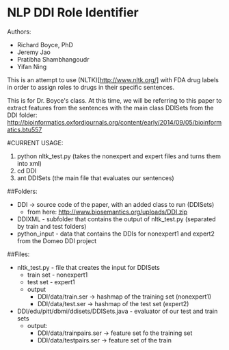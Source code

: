 NLP DDI Role Identifier
=======================

Authors:
- Richard Boyce, PhD
- Jeremy Jao
- Pratibha Shambhangoudr
- Yifan Ning

This is an attempt to use (NLTK)[http://www.nltk.org/] with FDA drug 
labels in order to assign roles to drugs in their specific sentences.

This is for Dr. Boyce's class. At this time, we will be referring to this 
paper to extract features from the sentences with the main class DDISets from the DDI folder:
http://bioinformatics.oxfordjournals.org/content/early/2014/09/05/bioinformatics.btu557

#CURRENT USAGE:
1. python nltk_test.py (takes the nonexpert and expert files and turns them into xml)
2. cd DDI
3. ant DDISets (the main file that evaluates our sentences)

##Folders:
- DDI -> source code of the paper, with an added class to run (DDISets)
	- from here: http://www.biosemantics.org/uploads/DDI.zip
- DDIXML - subfolder that contains the output of nltk_test.py (separated by train and test folders)
- python_input - data that contains the DDIs for nonexpert1 and expert2 from the Domeo DDI project

##Files:
- nltk_test.py - file that creates the input for DDISets
	- train set - nonexpert1
	- test set - expert1
	- output
		- DDI/data/train.ser -> hashmap of the training set (nonexpert1)
		- DDI/data/test.ser -> hashmap of the test set (expert2)
- DDI/edu/pitt/dbmi/ddisets/DDISets.java - evaluator of our test and train sets
	- output:
		- DDI/data/trainpairs.ser -> feature set fo the training set
		- DDI/data/testpairs.ser -> feature set of the train
